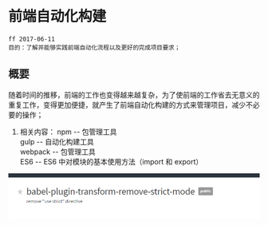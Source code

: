 # 前端自动化构建

    ff 2017-06-11
    目的：了解并能够实践前端自动化流程以及更好的完成项目要求；

## 概要

随着时间的推移，前端的工作也变得越来越复杂，为了使前端的工作省去无意义的重复工作，变得更加便捷，就产生了前端自动化构建的方式来管理项目，减少不必要的操作；

1. 相关内容：
    npm -- 包管理工具  
    gulp -- 自动化构建工具  
    webpack -- 包管理工具  
    ES6 -- ES6 中对模块的基本使用方法（import 和 export）


![](./2017-06-15-10-06-40.png)
